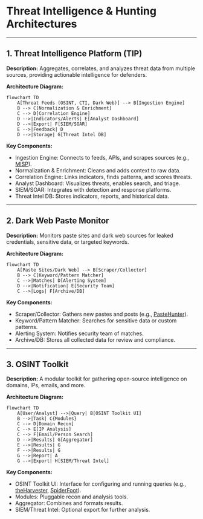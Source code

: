 # Threat Intelligence & Hunting Architectures

---

## 1. Threat Intelligence Platform (TIP)

**Description:**
Aggregates, correlates, and analyzes threat data from multiple sources, providing actionable intelligence for defenders.

**Architecture Diagram:**
```mermaid
flowchart TD
    A[Threat Feeds (OSINT, CTI, Dark Web)] --> B[Ingestion Engine]
    B --> C[Normalization & Enrichment]
    C --> D[Correlation Engine]
    D -->|Indicators/Alerts| E[Analyst Dashboard]
    D -->|Export| F[SIEM/SOAR]
    E -->|Feedback| D
    D -->|Storage| G[Threat Intel DB]
```

**Key Components:**
- Ingestion Engine: Connects to feeds, APIs, and scrapes sources (e.g., [MISP](https://www.misp-project.org/)).
- Normalization & Enrichment: Cleans and adds context to raw data.
- Correlation Engine: Links indicators, finds patterns, and scores threats.
- Analyst Dashboard: Visualizes threats, enables search, and triage.
- SIEM/SOAR: Integrates with detection and response platforms.
- Threat Intel DB: Stores indicators, reports, and historical data.

---

## 2. Dark Web Paste Monitor

**Description:**
Monitors paste sites and dark web sources for leaked credentials, sensitive data, or targeted keywords.

**Architecture Diagram:**
```mermaid
flowchart TD
    A[Paste Sites/Dark Web] --> B[Scraper/Collector]
    B --> C[Keyword/Pattern Matcher]
    C -->|Matches| D[Alerting System]
    D -->|Notification| E[Security Team]
    C -->|Logs| F[Archive/DB]
```

**Key Components:**
- Scraper/Collector: Gathers new pastes and posts (e.g., [PasteHunter](https://github.com/kevthehermit/PasteHunter)).
- Keyword/Pattern Matcher: Searches for sensitive data or custom patterns.
- Alerting System: Notifies security team of matches.
- Archive/DB: Stores all collected data for review and compliance.

---

## 3. OSINT Toolkit

**Description:**
A modular toolkit for gathering open-source intelligence on domains, IPs, emails, and more.

**Architecture Diagram:**
```mermaid
flowchart TD
    A[User/Analyst] -->|Query| B[OSINT Toolkit UI]
    B -->|Task| C{Modules}
    C --> D[Domain Recon]
    C --> E[IP Analysis]
    C --> F[Email/Person Search]
    D -->|Results| G[Aggregator]
    E -->|Results| G
    F -->|Results| G
    G -->|Report| A
    G -->|Export| H[SIEM/Threat Intel]
```

**Key Components:**
- OSINT Toolkit UI: Interface for configuring and running queries (e.g., [theHarvester](https://github.com/laramies/theHarvester), [SpiderFoot](https://www.spiderfoot.net/)).
- Modules: Pluggable recon and analysis tools.
- Aggregator: Combines and formats results.
- SIEM/Threat Intel: Optional export for further analysis. 
